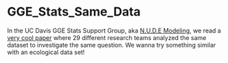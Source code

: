 # GGE_Stats_Same_Data

In the UC Davis GGE Stats Support Group, aka [N.U.D.E Modeling](https://groups.google.com/forum/#!forum/gge-nude-modeling), we read a [very cool paper](https://journals.sagepub.com/doi/10.1177/2515245917747646) where 29 different research teams analyzed the same dataset to investigate the same question. We wanna try something similar with an ecological data set!
